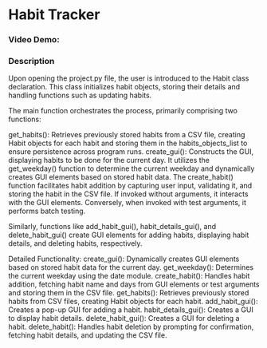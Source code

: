   # Habit Tracker
  ### Video Demo:  <URL HERE>
  ### Description
  Upon opening the project.py file, the user is introduced to the Habit class declaration. This class initializes habit objects, storing their details and handling functions such as updating habits.

The main function orchestrates the process, primarily comprising two functions:

get_habits(): Retrieves previously stored habits from a CSV file, creating Habit objects for each habit and storing them in the habits_objects_list to ensure persistence across program runs.
create_gui(): Constructs the GUI, displaying habits to be done for the current day. It utilizes the get_weekday() function to determine the current weekday and dynamically creates GUI elements based on stored habit data.
The create_habit() function facilitates habit addition by capturing user input, validating it, and storing the habit in the CSV file. If invoked without arguments, it interacts with the GUI elements. Conversely, when invoked with test arguments, it performs batch testing.

Similarly, functions like add_habit_gui(), habit_details_gui(), and delete_habit_gui() create GUI elements for adding habits, displaying habit details, and deleting habits, respectively.

Detailed Functionality:
create_gui(): Dynamically creates GUI elements based on stored habit data for the current day.
get_weekday(): Determines the current weekday using the date module.
create_habit(): Handles habit addition, fetching habit name and days from GUI elements or test arguments and storing them in the CSV file.
get_habits(): Retrieves previously stored habits from CSV files, creating Habit objects for each habit.
add_habit_gui(): Creates a pop-up GUI for adding a habit.
habit_details_gui(): Creates a GUI to display habit details.
delete_habit_gui(): Creates a GUI for deleting a habit.
delete_habit(): Handles habit deletion by prompting for confirmation, fetching habit details, and updating the CSV file.
